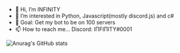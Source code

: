 - 👋 Hi, I’m INFINITY
- 👀 I’m interested in Python, Javascript(mostly discord.js) and c#
- 🌱 Goal: Get my bot to be on 100 servers
- 📫 How to reach me... Discord: IПFIПITY#0001


![Anurag's GitHub stats](https://github-readme-stats.vercel.app/api?username=pwnyy-YMC&show_icons=true&theme=dracula)
<!---
pwnyy-YMC/pwnyy-YMC is a ✨ special ✨ repository because its `README.md` (this file) appears on your GitHub profile.
You can click the Preview link to take a look at your changes.
--->
